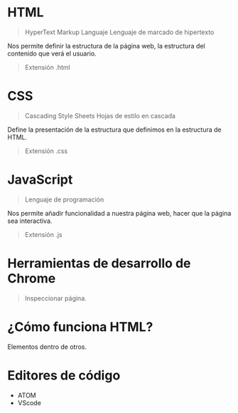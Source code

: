 # HTML 

> HyperText Markup Languaje
> Lenguaje de marcado de hipertexto

Nos permite definir la estructura de la página web, la estructura del contenido que verá el usuario.

> Extensión .html

# CSS

> Cascading Style Sheets
> Hojas de estilo en cascada

Define la presentación de la estructura que definimos en la estructura de HTML.

> Extensión .css

# JavaScript

> Lenguaje de programación

Nos permite añadir funcionalidad a nuestra página web, hacer que la página sea interactiva.

> Extensión .js

# Herramientas de desarrollo de Chrome

> Inspeccionar página.

# ¿Cómo funciona HTML?

Elementos dentro de otros.

# Editores de código

* ATOM
* VScode
